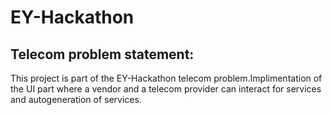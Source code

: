 # EY-Hackathon 

## Telecom problem statement:
This project is part of the EY-Hackathon telecom problem.Implimentation of the UI part where a vendor and a telecom provider can interact for services and autogeneration of services.
